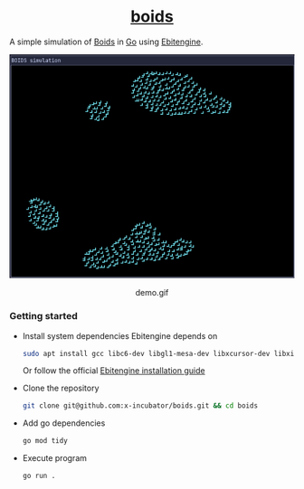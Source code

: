 <h1 align="center"><a href="https://en.wikipedia.org/wiki/Boids">boids<a/></h1>

A simple simulation of [Boids](https://en.wikipedia.org/wiki/Boids) in [Go](https://go.dev/) using [Ebitengine](https://ebitengine.org/).

<div align="center"> 
    <img src="./assets/demo.gif" />
    <p>demo.gif</p>
</div>

### Getting started

- Install system dependencies Ebitengine depends on

  ```sh
  sudo apt install gcc libc6-dev libgl1-mesa-dev libxcursor-dev libxi-dev libxinerama-dev libxrandr-dev libxxf86vm-dev libasound2-dev pkg-config
  ```

  Or follow the official [Ebitengine installation guide](https://ebitengine.org/en/documents/install.html)

- Clone the repository

  ```sh
  git clone git@github.com:x-incubator/boids.git && cd boids
  ```

- Add go dependencies

  ```sh
  go mod tidy
  ```

- Execute program

  ```sh
  go run .
  ```
